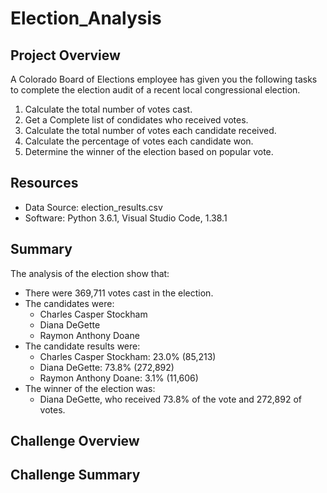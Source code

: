 # Election_Analysis
 
## Project Overview
A Colorado Board of Elections employee has given you the following tasks to complete the election audit of a recent local congressional election.

1. Calculate the total number of votes cast.
2. Get a Complete list of condidates who received votes.
3. Calculate the total number of votes each candidate received.
4. Calculate the percentage of votes each candidate won.
5. Determine the winner of the election based on popular vote.

## Resources
- Data Source: election_results.csv
- Software: Python 3.6.1, Visual Studio Code, 1.38.1

## Summary

The analysis of the election show that:
- There were 369,711 votes cast in the election.
- The candidates were:
  - Charles Casper Stockham
  - Diana DeGette
  - Raymon Anthony Doane
- The candidate results were:
  - Charles Casper Stockham: 23.0% (85,213)
  - Diana DeGette: 73.8% (272,892)
  - Raymon Anthony Doane: 3.1% (11,606)
- The winner of the election was:
  - Diana DeGette,  who received 73.8% of the vote and 272,892 of votes. 

## Challenge Overview

## Challenge Summary
